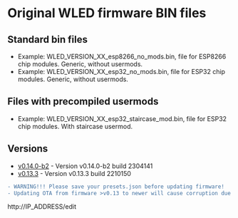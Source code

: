 # Original WLED firmware BIN files

## Standard bin files

- Example: WLED_VERSION_XX_esp8266_no_mods.bin, file for ESP8266 chip modules. Generic, without usermods.
- Example: WLED_VERSION_XX_esp32_no_mods.bin, file for ESP32 chip modules. Generic, without usermods.

## Files with precompiled usermods

- Example: WLED_VERSION_XX_esp32_staircase_mod.bin, file for ESP32 chip modules. With staircase usermod.

## Versions

- [v0.14.0-b2](https://github.com/srg74/WLED-wemos-shield/tree/master/resources/Firmware/@Aircoookie/v0.14.0-b2) - Version v0.14.0-b2 build 2304141
- [v0.13.3](https://github.com/srg74/WLED-wemos-shield/tree/master/resources/Firmware/@Aircoookie/v0.13.3) - Version v0.13.3 build 2210150

```diff
- WARNING!!! Please save your presets.json before updating firmware!
- Updating OTA from firmware >v0.13 to newer will cause corruption due to difference in firmware structure. Please erase flash memory before uploading new firmware.

```
http://IP_ADDRESS/edit

```
